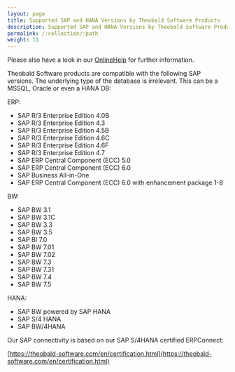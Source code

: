 ```yaml
---
layout: page
title: Supported SAP and HANA Versions by Theobald Software Products
description: Supported SAP and HANA Versions by Theobald Software Products
permalink: /:collection/:path
weight: 11
---
```


Please also have a look in our [OnlineHelp](https://help.theobald-software.com/en/) for further information.

Theobald Software products are compatible with the following SAP versions. 
The underlying type of the database is irrelevant. This can be a MSSQL, Oracle or even a HANA DB:

ERP:

- SAP R/3 Enterprise Edition 4.0B
- SAP R/3 Enterprise Edition 4.3
- SAP R/3 Enterprise Edition 4.5B
- SAP R/3 Enterprise Edition 4.6C
- SAP R/3 Enterprise Edition 4.6F
- SAP R/3 Enterprise Edition 4.7
- SAP ERP Central Component (ECC) 5.0
- SAP ERP Central Component (ECC) 6.0
- SAP Business All-in-One
- SAP ERP Central Component (ECC) 6.0 with enhancement package 1-8

BW:

- SAP BW 3.1
- SAP BW 3.1C
- SAP BW 3.3
- SAP BW 3.5
- SAP BI 7.0
- SAP BW 7.01
- SAP BW 7.02
- SAP BW 7.3
- SAP BW 7.31
- SAP BW 7.4
- SAP BW 7.5

HANA:

- SAP BW powered by SAP HANA
- SAP S/4 HANA
- SAP BW/4HANA
 
Our SAP connectivity is based on our SAP S/4HANA certified ERPConnect: 

[https://theobald-software.com/en/certification.html](https://theobald-software.com/en/certification.html)